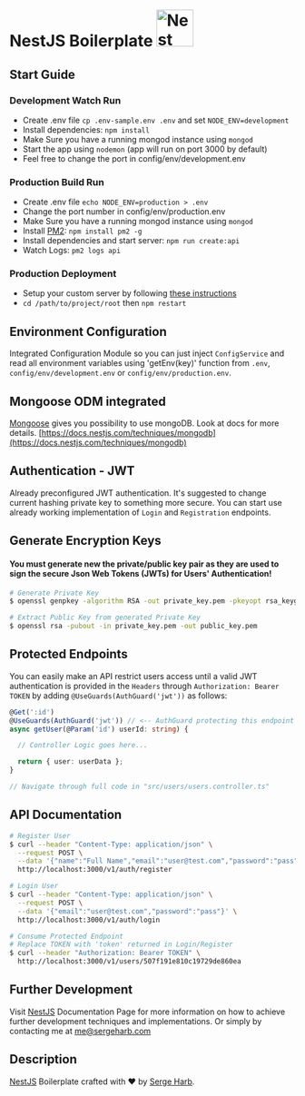 <h1>NestJS Boilerplate
  <a
    href="http://nestjs.com/"
    target="blank"
  >
    <img
      src="https://nestjs.com/img/logo_text.svg"
      width="65"
      alt="Nest Logo"
    />
  </a>
</h1>

## Start Guide

### Development Watch Run

- Create .env file `cp .env-sample.env .env` and set `NODE_ENV=development`
- Install dependencies: `npm install`
- Make Sure you have a running mongod instance using `mongod`
- Start the app using `nodemon` (app will run on port 3000 by default)
- Feel free to change the port in config/env/development.env

### Production Build Run

- Create .env file `echo NODE_ENV=production > .env`
- Change the port number in config/env/production.env
- Make Sure you have a running mongod instance using `mongod`
- Install [PM2](http://pm2.keymetrics.io/): `npm install pm2 -g`
- Install dependencies and start server: `npm run create:api`
- Watch Logs: `pm2 logs api`

### Production Deployment

- Setup your custom server by following [these instructions](https://medium.com/@sergeharb.175/launching-mean-stack-server-with-nginx-rehl-2d8d584990c3)
- `cd /path/to/project/root` then `npm restart`

## Environment Configuration

Integrated Configuration Module so you can just inject `ConfigService`
and read all environment variables using 'getEnv(key)' function from `.env`, `config/env/development.env` or `config/env/production.env`.

## Mongoose ODM integrated

[Mongoose](https://mongoosejs.com/) gives you possibility to use mongoDB.
Look at docs for more details.
[https://docs.nestjs.com/techniques/mongodb](https://docs.nestjs.com/techniques/mongodb)

## Authentication - JWT

Already preconfigured JWT authentication.
It's suggested to change current hashing private key to something more secure.
You can start use already working implementation of `Login` and `Registration`
endpoints.

## Generate Encryption Keys

#### You must generate new the private/public key pair as they are used to sign the secure Json Web Tokens (JWTs) for Users' Authentication!

```bash
# Generate Private Key
$ openssl genpkey -algorithm RSA -out private_key.pem -pkeyopt rsa_keygen_bits:2048

# Extract Public Key from generated Private Key
$ openssl rsa -pubout -in private_key.pem -out public_key.pem
```

## Protected Endpoints

You can easily make an API restrict users access until a valid JWT authentication is provided in the `Headers` through `Authorization: Bearer TOKEN` by adding `@UseGuards(AuthGuard('jwt'))` as follows:

```typescript
@Get(':id')
@UseGuards(AuthGuard('jwt')) // <-- AuthGuard protecting this endpoint
async getUser(@Param('id') userId: string) {

  // Controller Logic goes here...

  return { user: userData };
}

// Navigate through full code in "src/users/users.controller.ts"
```

## API Documentation

```bash
# Register User
$ curl --header "Content-Type: application/json" \
  --request POST \
  --data '{"name":"Full Name","email":"user@test.com","password":"pass"}' \
  http://localhost:3000/v1/auth/register

# Login User
$ curl --header "Content-Type: application/json" \
  --request POST \
  --data '{"email":"user@test.com","password":"pass"}' \
  http://localhost:3000/v1/auth/login

# Consume Protected Endpoint
# Replace TOKEN with 'token' returned in Login/Register
$ curl --header "Authorization: Bearer TOKEN" \
  http://localhost:3000/v1/users/507f191e810c19729de860ea
```

## Further Development

Visit [NestJS](https://docs.nestjs.com/) Documentation Page for more information on how to achieve further development techniques and implementations. Or simply by contacting me at [me@sergeharb.com](mailto:me@sergeharb.com)

## Description

[NestJS](https://github.com/nestjs/nest) Boilerplate crafted with ❤️ by [Serge Harb](https://sergeharb.com).